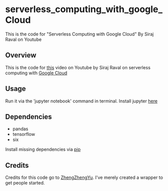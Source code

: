 # serverless_computing_with_google_Cloud
This is the code for "Serverless Computing with Google Cloud" By Siraj Raval on Youtube


## Overview

This is the code for [this](https://youtu.be/tdhVXKf_WSs) video on Youtube by Siraj Raval on serverless computing with [Google Cloud](https://cloud.google.com/ml-engine/)

## Usage

Run it via the 'jupyter notebook' command in terminal. Install jupyter [here](http://jupyter.org/)

## Dependencies

* pandas
* tensorflow
* six

Install missing dependencies via [pip](https://pypi.org/project/pip/)

## Credits

Credits for this code go to [ZhengZhengYu](https://github.com/ZhengzhengYu/tensorflow/blob/master/Wide%20and%20deep%20model%20for%20income%20classification.ipynb). I've merely created a wrapper to get people started.
